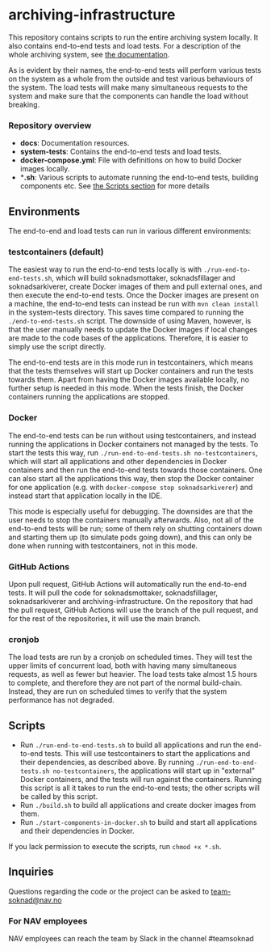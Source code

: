 # archiving-infrastructure
This repository contains scripts to run the entire archiving system locally. It also contains end-to-end tests and load tests. For a description of the whole archiving system, see [the documentation](https://github.com/navikt/archiving-infrastructure/wiki).

As is evident by their names, the end-to-end tests will perform various tests on the system as a whole from the outside and test various behaviours of the system. The load tests will make many simultaneous requests to the system and make sure that the components can handle the load without breaking.

### Repository overview
* **docs**: Documentation resources.
* **system-tests**: Contains the end-to-end tests and load tests.
* **docker-compose.yml**: File with definitions on how to build Docker images locally.
* ***.sh**: Various scripts to automate running the end-to-end tests, building components etc. See [the Scripts section](#Scripts) for more details

## Environments
The end-to-end and load tests can run in various different environments:

### testcontainers (default)
The easiest way to run the end-to-end tests locally is with `./run-end-to-end-tests.sh`, which will build soknadsmottaker, soknadsfillager and soknadsarkiverer, create Docker images of them and pull external ones, and then execute the end-to-end tests. Once the Docker images are present on a machine, the end-to-end tests can instead be run with `mvn clean install` in the system-tests directory. This saves time compared to running the `./end-to-end-tests.sh` script. The downside of using Maven, however, is that the user manually needs to update the Docker images if local changes are made to the code bases of the applications. Therefore, it is easier to simply use the script directly.

The end-to-end tests are in this mode run in testcontainers, which means that the tests themselves will start up Docker containers and run the tests towards them. Apart from having the Docker images available locally, no further setup is needed in this mode. When the tests finish, the Docker containers running the applications are stopped.

### Docker
The end-to-end tests can be run without using testcontainers, and instead running the applications in Docker containers not managed by the tests. To start the tests this way, run `./run-end-to-end-tests.sh no-testcontainers`, which will start all applications and other dependencies in Docker containers and then run the end-to-end tests towards those containers. One can also start all the applications this way, then stop the Docker container for one application (e.g. with `docker-compose stop soknadsarkiverer`) and instead start that application locally in the IDE.

This mode is especially useful for debugging. The downsides are that the user needs to stop the containers manually afterwards. Also, not all of the end-to-end tests will be run; some of them rely on shutting containers down and starting them up (to simulate pods going down), and this can only be done when running with testcontainers, not in this mode.

### GitHub Actions
Upon pull request, GitHub Actions will automatically run the end-to-end tests. It will pull the code for soknadsmottaker, soknadsfillager, soknadsarkiverer and archiving-infrastructure. On the repository that had the pull request, GitHub Actions will use the branch of the pull request, and for the rest of the repositories, it will use the main branch. 

### cronjob
The load tests are run by a cronjob on scheduled times. They will test the upper limits of concurrent load, both with having many simultaneous requests, as well as fewer but heavier. The load tests take almost 1.5 hours to complete, and therefore they are not part of the normal build-chain. Instead, they are run on scheduled times to verify that the system performance has not degraded.

## Scripts

* Run `./run-end-to-end-tests.sh` to build all applications and run the end-to-end tests. This will use testcontainers to start the applications and their dependencies, as described above. By running `./run-end-to-end-tests.sh no-testcontainers`, the applications will start up in "external" Docker containers, and the tests will run against the containers. Running this script is all it takes to run the end-to-end tests; the other scripts will be called by this script.
* Run `./build.sh` to build all applications and create docker images from them.
* Run `./start-components-in-docker.sh` to build and start all applications and their dependencies in Docker.

If you lack permission to execute the scripts, run `chmod +x *.sh`.

## Inquiries
Questions regarding the code or the project can be asked to [team-soknad@nav.no](mailto:team-soknad@nav.no)

### For NAV employees
NAV employees can reach the team by Slack in the channel #teamsoknad
